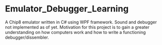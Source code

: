 # Emulator_Debugger_Learning
A Chip8 emulator written in C# using WPF framework. Sound and debugger not implemented as of yet. Motivation for this project is to gain a greater understanding on how computers work and how to write a functioning debugger/dissembler.
